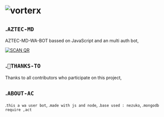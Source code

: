 <h1 align="center
<a href="https://ibb.co/0fGncNJ"><img src="https://i.ibb.co/wKzdRH6/vorterx.png" alt="vorterx" border="0"></a>

## .```AZTEC-MD```
   AZTEC-MD-WA-BOT bassed on JavaScript and an multi auth bot,
   
<a href="https://heroku.com/deploy?template=https://github.com/Vorterx/Aztec-MD/"><img title="SCAN QR" src="https://img.shields.io/badge/DEPLOY-h?color=black&style=for-the-badge&logo=heroku"></a>

## .```🙏THANKS-TO```
   Thanks to all contributors who participate on this project,
   

## .```ABOUT-AC```
  .```this a wa user bot```,
  .```made with js and node```,
  .```base used : nezuko```,
  .```mongodb require ,act```
  
  


